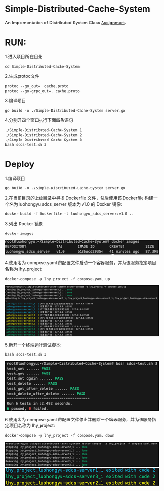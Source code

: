 # Simple-Distributed-Cache-System
An Implementation of Distributed System Class [Assignment](https://uestc.feishu.cn/docx/C7ajdHwq9oppWXxhyelcLVvHngc).  
# RUN:  
1.进入项目所在目录
```
cd Simple-Distributed-Cache-System  
```
2.生成protoc文件  
```
protoc --go_out=. cache.proto  
protoc --go-grpc_out=. cache.proto
```  
3.编译项目
```
go build -o ./Simple-Distributed-Cache-System server.go
```  
4.分别开四个窗口执行下面四条语句  
```
./Simple-Distributed-Cache-System 1  
./Simple-Distributed-Cache-System 2  
./Simple-Distributed-Cache-System 3  
bash sdcs-test.sh 3
```

# Deploy
1.编译项目
```
go build -o ./Simple-Distributed-Cache-System server.go
```  

2.在当前目录的上级目录中寻找 Dockerfile 文件，然后使用该 Dockerfile 构建一个名为 luohongyu_sdcs_server 版本为 v1.0 的 Docker 镜像:  
```
docker build -f Dockerfile -t luohongyu_sdcs_server:v1.0 ..  
```

3.列出 Docker 镜像  
```
docker images
```  
![Alt text](./images/image-4.png)

4.使用名为 compose.yaml 的配置文件启动一个容器服务，并为该服务指定项目名称为 lhy_project:  
```
docker-compose -p lhy_project -f compose.yaml up 
``` 
![Alt text](./images/image.png)

5.新开一个终端运行测试脚本:  
```
bash sdcs-test.sh 3
```
![Alt text](./images/image-1.png)

6.使用名为 compose.yaml 的配置文件停止并删除一个容器服务，并为该服务指定项目名称为 lhy_project: 
``` 
docker-compose -p lhy_project -f compose.yaml down
```
![Alt text](./images/image-2.png)
![Alt text](./images/image-3.png)